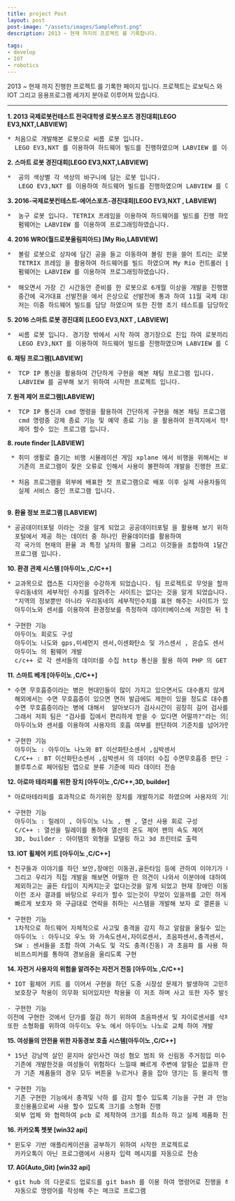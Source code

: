```yaml
---
title: project Post
layout: post
post-image: "/assets/images/SamplePost.png"
description: 2013 ~ 현재 까지의 프로젝트 를 기록합니다.

tags:
- develop
- IOT
- robotics
---
```


2013 ~ 현재 까지 진행한 프로젝트 를 기록한 페이지 입니다. 프로젝트는 로보틱스 와 IOT 그리고 응용프로그램 세가지 분야로 이루어져 있습니다.


---

**1. 2013 국제로봇컨테스트 전국대학생 로봇스포츠 경진대회[LEGO EV3,NXT,LABVIEW]**
<pre>
* 처음으로 개발해본 로봇으로 씨름 로봇 입니다.
  LEGO EV3,NXT 를 이용하여 하드웨어 빌드를 진행하였으며 LABVIEW 를 이용하여 프로그래밍하였습니다.
</pre>

**2. 스마트 로봇 경진대회[LEGO EV3,NXT,LABVIEW]**
<pre>
*  공의 색상별 각 색상의 바구니에 담는 로봇 입니다.
   LEGO EV3,NXT 를 이용하여 하드웨어 빌드를 진행하였으며 LABVIEW 를 이용하여 프로그래밍하였습니다.
</pre>

**3. 2016-국제로봇컨테스트-에어스포츠-경진대회[LEGO EV3,NXT , LABVIEW]**
<pre>
*  농구 로봇 입니다. TETRIX 프레임을 이용하여 하드웨어를 빌드를 진행 하였고 EV3,NXT 컨트롤러를 사용 하였습니다.
   펌웨어는 LABVIEW 를 이용하여 프로그래밍하였습니다.
</pre>

**4. 2016 WRO(월드로봇올림피아드) [My Rio,LABVIEW]**
<pre>
*  볼링 로봇으로 상자에 담긴 공을 들고 이동하여 볼링 핀을 쓸어 트리는 로봇 입니다. 
   TETRIX 프레임 을 활용하여 하드웨어를 빌드 하였으며 My Rio 컨트롤러 를 사용하였습니다.
   펌웨어는 LABVIEW 를 이용하여 프로그래밍하였습니다.

*  해오면서 가장 긴 시간동안 준비를 한 로봇으로 6개월 이상을 개발을 진행했습니다.
   중간에 국가대표 선발전을 에서 은상으로 선발전에 통과 하여 11월 국제 대회 까지 팀원들 모두가 밤샘 작업으로 완성한 로봇 입니다.
   저는 이중 하드웨어 빌드를 담당 하였으며 또한 진행 초기 테스트를 담당하였습니다.
</pre>

**5. 2016 스마트 로봇 경진대회 [LEGO EV3,NXT , LABVIEW]**
<pre>
*  씨름 로봇 입니다. 경기장 밖에서 시작 하여 경기장으로 진입 하여 로봇끼리 대결을 하는 로봇으로
   LEGO EV3,NXT 를 이용하여 하드웨어 빌드를 진행하였으며 LABVIEW 를 이용하여 프로그래밍하였습니다.
</pre>

**6. 채팅 프로그램[LABVIEW]**
 <pre>
*  TCP IP 통신을 활용하여 간단하게 구현을 해본 채팅 프로그램 입니다.
   LABVIEW 를 공부해 보기 위하여 시작한 프로젝트 입니다.
</pre>

**7. 원격 제어 프로그램[LABVIEW]**
 <pre>
*  TCP IP 통신과 cmd 명령을 활용하여 간단하게 구현을 해본 채팅 프로그램 입니다.
   cmd 명령중 강제 종료 기능 및 예약 종료 기능 을 활용하여 원격지에서 학부모가 자녀들의PC 사용 시간을
   제어 할수 있는 프로그램 입니다.
</pre>

**8. route finder [LABVIEW]**
 <pre>
 * 취미 생활로 즐기는 비행 시뮬레이션 게임 xplane 에서 비행을 위해서는 비행 루트를 다운로드 받아야 하는데
   기존의 프로그램이 잦은 오류로 인해서 사용이 불편하여 개발을 진행한 프로그램 입니다.
 
 * 처음 프로그램을 외부에 배표한 첫 프로그램으로 배포 이후 실제 사용자들의 피드백을 받아서 새로운 기능을 추가하는 등
   실제 서비스 중인 프로그램 입니다.
 </pre>

**9. 환율 정보 프로그램 [LABVIEW]**
<pre>
* 공공데이터포털 이라는 것을 알게 되었고 공공데이터포털 을 활용해 보기 위하여 시작한 프로젝트 입니다.
  포털에서 제공 하는 데이터 중 하나인 환율데이터를 활용하여
  각 국가의 현재의 환율 과 특정 날자의 활율 그리고 이것들을 조합하여 1달간의 환율 변동 추이 등을 그래프로 나타내 주는
  프로그램 입니다.
</pre>

**10. 환경 관제 시스템 [아두이노 ,C/C++]**
<pre>
* 교과목으로 캡스톤 디자인을 수강하게 되었습니다. 팀 프로젝트로 무엇을 할까 고민하다가 미세먼지 등 환경이 이슈가 되는 현재 지역의 정보는 알수 있지만 
  우리동네의 세부적인 수치를 알려주는 사이트는 없다는 것을 알게 되었습니다.
  "지역의 정보뿐만 아니라 우리동네의 세부적인수치를 표현 해주는 사이트가 있다면 어떨까?" 라는 생각으로 시작하게 되었습니다. 
  아두이노와 센서를 이용하여 환경정보를 측정하여 데이터베이스에 저장한 뒤 웹페이지 에서는 지도와 데이터베이스를 이용하여 적절한 데이터를 사용자에게 보여지도록 구현하였습니다.

* 구현한 기능
  아두이노 회로도 구성
  아두이노 나도와 gps,미세먼지 센서,이센화탄소 및 가스센서 , 온습도 센서 를 활용하여 회로 구성
  아두이노 의 펌웨어 개발
  c/c++ 로 각 센서들의 데이터를 수집 http 통신을 활용 하여 PHP 의 GET 방식으로 닷홈의 mysql DB에 각 센서 데이터 와 GPS 좌표를 DB에 추가
</pre>

**11. 스마트 베개 [아두이노 ,C/C++]**
<pre>
* 수면 무호흡증이라는 병은 현대인들이 많이 가지고 있으면서도 대수롭지 않게 생각하는 병입니다. 
  해외에서는 수면 무호흡증이 있으면 면허 발급에도 제한이 있을 정도로 대수롭지 않게 생각할 병이 아닙니다. 
  수면 무호흡증이라는 병에 대해서  알아보다가 검사시간이 굉장히 길어 검사를 받기 쉽지않다는 것을 알게 되었습니다. 
  그래서 저희 팀은 "검사를 집에서 편리하게 받을 수 있다면 어떨까?"라는 의문점에서 프로젝트를 시작하게 되었습니다.
  아두이노와 센서를 이용하여 사용자의 호흡 여부를 판단하여 기준치를 넘어가면 경보를 울려 사용자를 깨움과 동시에 데이터베이스에 수치를 기록하 여 사용자 스스로 수면무호흡증 검사를 할 수 있도록 구현하였습니다.

* 구현한 기능
  아두이노 : 아두이노 나노와 BT 이산화탄소센서 ,심박센서
  C/C++ : BT 이산화탄소센서 ,심박센서 의 데이터 수집 수면무호흡증 판단 기준에 따른 분류 를 진행하고
  블루투스로 페어링된 앱으로 분류 기준에 따라 데이터 전송
</pre>

**12. 아로마 테라피를 위한 장치 [아두이노 ,C/C++,3D, builder]**
<pre>
* 아로마테라피를 효과적으로 하기위한 장치를 개발하기로 하였으며 사용자의 기분에 따라 향의 강도를 설정 할수 있도록 구성

* 구현한 기능
  아두이노 : 릴레이 , 아두이노 나노 , 펜 , 열선 사용 회로 구성
  C/C++ : 열선을 릴레이를 통하여 열선의 온도 제어 팬의 속도 제어
  3D, builder : 아이템의 외형을 모델링 하고 3d 프린터로 출력
</pre>

**13. IOT 휠체어 키트 [아두이노 ,C/C++]**
<pre>
* 친구들과 이야기를 하던 보안,장애인 이동권,골든타임 등에 관하여 이야기가 나오게 되었습니다.
  그리고 우리가 직접 개발을 해보면 어떨까 란 의견이 나와서 이분야에 대하여 조사를 한결과 수도권을
  제외하고는 골든 타임이 지켜지는곳 없다는것을 알게 되었고 현재 장애인 이동권이 이슈라는것 또한 알게되었습니다.
  이런 조사 결과를 바탕으로 우리가 할수 있는것이 무었이 있을까를 고민 하게 되었고 장애인의 사고 발생시 이것을 미리 알아차리고
  빠르게 보호자 와 구급대로 연락을 취하는 시스템을 개발해 보자 로 결론을 내리게 되어 시스템을 개발하기 시작 하였습니다.

* 구현한 기능
  1차적으로 하드웨어 자체적으로 사고및 충격을 감지 하고 알람을 울릴수 있는 시스템을 구현 하였습니다.
  아두이노 : 아두니오 우노 와 가속도센서,자이로센서, 초음파센서,충격센서, 를 이용하여 회로 구현
  SW : 센서들을 조합 하여 가속도 및 각도 충격(진동) 과 초음파 를 사용 하여 사고 및 충격 발생 유무를 감지
  비프스피커를 통하여 경보음을 울리도록 구현
</pre>

**14. 자전거 사용자의 위험을 알려주는 자전거 전등 [아두이노 ,C/C++]**
<pre>
* IOT 휠체어 키트 를 이어서 구현을 하던 도중 시장성 문제가 발생하여 고민하던중 자전거 시장이 최근 급 성장 하고 있으며
  보호장구 착용이 의무화 되어있지만 착용율 이 저조 하며 사고 또한 자주 발생 한다는것에 착안하여 개발하기 시작

- 구현한 기능
이전에 구현한 것에서 단가를 절감 하기 위하여 초음파센서 및 자이로센서를 삭제 하여 기능을 구현
또한 소형화를 위하여 아두이노 우노 에서 아두이노 나노로 교체 하여 개발
</pre>

**15. 여성들의 안전을 위한 자동경보 호출 시스템[아두이노 ,C/C++]**
<pre>
* 15년 강남역 살인 묻지마 살인사건 여성 혐오 범죄 와 신림동 주거침입 미수 사건 등 여성관련 범죄가 증가 한다는 것 확인하여
  기존에 개발한것을 여성들이 위험하다 느낄때 빠르게 주변에 알릴순 없을까 란 생각을 하던중 여성관련 호신용품중 하나인 호신용 경보기
  가 기존 제품들의 경우 모두 버튼울 누르거나 줄을 잡아 댕기는 등 물리적 행동을 통해서 동작을 한다는 것을 확인하고 구현 시작

* 구현한 기능
  기존 구현한 기능에서 충격및 낙하 를 감지 할수 있도록 기능을 구현 과 만능 기판 내에 아두이노 와 센서들을 모두 내장하여
  호신용품으로써 사용 할수 있도록 크기를 소형화 진행
  외부 업체 와 협력하여 pcb 로 제작하여 크기를 최소하 하고 실제 제품화 진행
</pre>

**16. 카카오톡 쳇봇 [win32 api]**
<pre>
* 윈도우 기반 애플리케이션을 공부하기 위하여 시작한 프로젝트로
  카카오톡이 아닌 프로그램에서 사용자 입력 메시지를 자동으로 전송
</pre>

**17. AG(Auto_Git) [win32 api]**
<pre>
* git hub 의 다운로드 업로드를 git bash 를 이용 하여 명령어로 진행을 해야 하는 불편함을 간소화 하고자
  자동으로 명령어를 작성해 주는 메크로 프로그램
</pre>